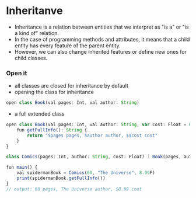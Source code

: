 # Inheritanve
- Inheritance is a relation between entities that we interpret as "is a" or "is a kind of" relation.
- In the case of programming methods and attributes, it means that a child entity has every feature of the parent entity.
- However, we can also change inherited features or define new ones for child classes.

### Open it
- all classes are closed for inheritance by default
- opening the class for inheritance
```js
open class Book(val pages: Int, val author: String)
```
- a full extended class
```js
open class Book(val pages: Int, val author: String, var cost: Float = 0F) {
    fun getFullInfo(): String {
        return "$pages pages, $author author, $$cost cost"
    }
}

class Comics(pages: Int, author: String, cost: Float) : Book(pages, author, cost)

fun main() {
    val spidermanBook = Comics(60, "The Universe", 8.99F)
    print(spidermanBook.getFullInfo())
}
// output: 60 pages, The Universe author, $8.99 cost
```
